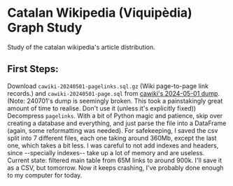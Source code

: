 # Catalan Wikipedia (Viquipèdia) Graph Study
Study of the catalan wikipedia's article distribution.

## First Steps:
Download `cawiki-20240501-pagelinks.sql.gz` (Wiki page-to-page link records.) and `cawiki-20240501-page.sql` from [cawiki's 2024-05-01 dump](https://dumps.wikimedia.org/cawiki/20240501/). (Note: 240701's dump is seemingly broken. This took a painstakingly great amount of time to realise. Don't use it (unless it's explicitly fixed)) 
Decompress `pagelinks`. With a bit of Python magic and patience, skip over creating a database and everything, and just parse the file into a DataFrame (again, some reformatting was needed). For safekeeping, I saved the csv split into 7 different files, each one taking around 360Mb, except the last one, which takes a bit less. I was careful to not add indexes and headers, since --specially indexes-- take up a lot of memory and are useless.
Current state: filtered main table from 65M links to around 900k. I'll save it as a CSV, but tomorrow. Now it keeps crashing, I've probably done enough to my computer for today.

